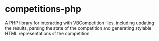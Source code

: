 # competitions-php
A PHP library for interacting with VBCompetition files, including updating the results, parsing the state of the competition and generating stylable HTML representations of the competition

